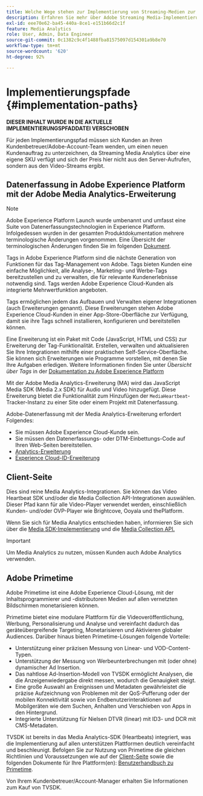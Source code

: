 ```yaml
---
title: Welche Wege stehen zur Implementierung von Streaming-Medien zur Verfügung?
description: Erfahren Sie mehr über Adobe Streaming Media-Implementierungspfade, einschließlich Datenerfassung in Adobe Experience Platform.
exl-id: eee70e62-ba45-440a-8ce1-e151b66d2c1f
feature: Media Analytics
role: User, Admin, Data Engineer
source-git-commit: 0c1382c9c4f1488fba81575097d154301a9b8e70
workflow-type: tm+mt
source-wordcount: '620'
ht-degree: 92%

---
```


# Implementierungspfade {#implementation-paths}

**DIESER INHALT WURDE IN DIE AKTUELLE IMPLEMENTIERUNGSPFADDATEI VERSCHOBEN**

Für jeden Implementierungspfad müssen sich Kunden an ihren Kundenbetreuer/Adobe-Account-Team wenden, um einen neuen Kundenauftrag zu unterzeichnen, da Streaming Media Analytics über eine eigene SKU verfügt und sich der Preis hier nicht aus den Server-Aufrufen, sondern aus den Video-Streams ergibt.

## Datenerfassung in Adobe Experience Platform mit der Adobe Media Analytics-Erweiterung

>[!NOTE]
>Adobe Experience Platform Launch wurde umbenannt und umfasst eine Suite von Datenerfassungstechnologien in Experience Platform. Infolgedessen wurden in der gesamten Produktdokumentation mehrere terminologische Änderungen vorgenommen. Eine Übersicht der terminologischen Änderungen finden Sie im folgenden [Dokument](https://experienceleague.adobe.com/docs/experience-platform/tags/term-updates.html?lang=de).


Tags in Adobe Experience Platform sind die nächste Generation von Funktionen für das Tag-Management von Adobe. Tags bieten Kunden eine einfache Möglichkeit, alle Analyse-, Marketing- und Werbe-Tags bereitzustellen und zu verwalten, die für relevante Kundenerlebnisse notwendig sind. Tags werden Adobe Experience Cloud-Kunden als integrierte Mehrwertfunktion angeboten.

Tags ermöglichen jedem das Aufbauen und Verwalten eigener Integrationen (auch Erweiterungen genannt). Diese Erweiterungen stehen Adobe Experience Cloud-Kunden in einer App-Store-Oberfläche zur Verfügung, damit sie ihre Tags schnell installieren, konfigurieren und bereitstellen können.

Eine Erweiterung ist ein Paket mit Code (JavaScript, HTML und CSS) zur Erweiterung der Tag-Funktionalität. Erstellen, verwalten und aktualisieren Sie Ihre Integrationen mithilfe einer praktischen Self-Service-Oberfläche. Sie können sich Erweiterungen wie Programme vorstellen, mit denen Sie Ihre Aufgaben erledigen. Weitere Informationen finden Sie unter *Übersicht über Tags* in der [Dokumentation zu Adobe Experience Platform](https://experienceleague.adobe.com/docs/experience-platform/tags/home.html?lang=de)

Mit der Adobe Media Analytics-Erweiterung (MA) wird das JavaScript Media SDK (Media 2.x SDK) für Audio und Video hinzugefügt. Diese Erweiterung bietet die Funktionalität zum Hinzufügen der `MediaHeartbeat`-Tracker-Instanz zu einer Site oder einem Projekt mit Datenerfassung.

Adobe-Datenerfassung mit der Media Analytics-Erweiterung erfordert Folgendes:
* Sie müssen Adobe Experience Cloud-Kunde sein.
* Sie müssen den Datenerfassungs- oder DTM-Einbettungs-Code auf Ihren Web-Seiten bereitstellen.
* [Analytics-Erweiterung](https://experienceleague.adobe.com/docs/experience-platform/tags/extensions/adobe/analytics/overview.html?lang=de)
* [Experience Cloud-ID-Erweiterung](https://experienceleague.adobe.com/docs/experience-platform/tags/extensions/adobe/id-service/overview.html?lang=de)


## Client-Seite

Dies sind reine Media Analytics-Integrationen. Sie können das Video Heartbeat SDK und/oder die Media Collection API-Integrationen auswählen. Dieser Pfad kann für alle Video-Player verwendet werden, einschließlich Kunden- und/oder OVP-Player wie Brightcove, Ooyala und thePlatform.

Wenn Sie sich für Media Analytics entschieden haben, informieren Sie sich über die [Media SDK-Implementierung](/help/legacy/setup/legacy-setup-overview.md) und die [Media Collection API.](/help/implementation/media-collection-api/mc-api-overview.md)

>[!IMPORTANT]
>Um Media Analytics zu nutzen, müssen Kunden auch Adobe Analytics verwenden.

## Adobe Primetime

Adobe Primetime ist eine Adobe Experience Cloud-Lösung, mit der Inhaltsprogrammierer und -distributoren Medien auf allen vernetzten Bildschirmen monetarisieren können.

Primetime bietet eine modulare Plattform für die Videoveröffentlichung, Werbung, Personalisierung und Analyse und vereinfacht dadurch das geräteübergreifende Targeting, Monetarisieren und Aktivieren globaler Audiences. Darüber hinaus bieten Primetime-Lösungen folgende Vorteile:

* Unterstützung einer präzisen Messung von Linear- und VOD-Content-Typen.
* Unterstützung der Messung von Werbeunterbrechungen mit (oder ohne) dynamischer Ad Insertion.
* Das nahtlose Ad-Insertion-Modell von TVSDK ermöglicht Analysen, die die Anzeigenwiedergabe direkt messen, wodurch die Genauigkeit steigt.
* Eine große Auswahl an Ereignissen und Metadaten gewährleistet die präzise Aufzeichnung von Problemen mit der QoS-Pufferung oder der mobilen Konnektivität sowie von Endbenutzerinteraktionen auf Mobilgeräten wie dem Suchen, Anhalten und Verschieben von Apps in den Hintergrund.
* Integrierte Unterstützung für Nielsen DTVR (linear) mit ID3- und DCR mit CMS-Metadaten.


TVSDK ist bereits in das Media Analytics-SDK (Heartbeats) integriert, was die Implementierung auf allen unterstützen Plattformen deutlich vereinfacht und beschleunigt. Befolgen Sie zur Nutzung von Primetime die gleichen Richtlinien und Voraussetzungen wie auf der [Client-Seite](/help/legacy/intro-to-ava/implementation-paths/client-side-path.md) sowie die folgenden Dokumente für Ihre Plattform(en): [Benutzerhandbuch zu Primetime](https://helpx.adobe.com/de/support/primetime.html).

Von Ihrem Kundenbetreuer/Account-Manager erhalten Sie Informationen zum Kauf von TVSDK.
